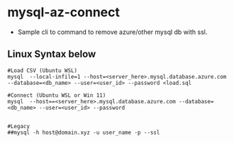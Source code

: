 # mysql-az-connect
* Sample cli to command to remove azure/other mysql db with ssl.

## Linux Syntax below
```
#Load CSV (Ubuntu WSL)
mysql  --local-infile=1 --host=<server_here>.mysql.database.azure.com --database=<db_name> --user=<user_id> --password <load.sql

#Connect (Ubuntu WSL or Win 11)
mysql  --host==<server_here>.mysql.database.azure.com --database=<db_name> --user=<user_id> --password


#Legacy
##mysql -h host@domain.xyz -u user_name -p --ssl 
```
